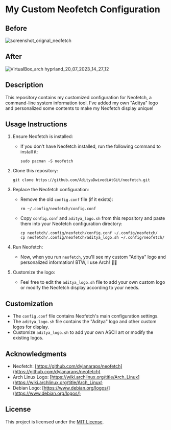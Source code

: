 # My Custom Neofetch Configuration

## Before
![screenshot_orignal_neofetch](https://github.com/AdityaDwivediAtGit/neofetch/assets/107645490/be91cd2f-b7c1-4932-998b-51589c88efd3)

## After
![VirtualBox_arch hyprland_20_07_2023_14_27_12](https://github.com/AdityaDwivediAtGit/neofetch/assets/107645490/594994fa-5d47-4c99-93f7-d1f515fd34be)


## Description

This repository contains my customized configuration for Neofetch, a command-line system information tool. I've added my own "Aditya" logo and personalized some contents to make my Neofetch display unique!

## Usage Instructions

1. Ensure Neofetch is installed:
   - If you don't have Neofetch installed, run the following command to install it:
     ```
     sudo pacman -S neofetch
     ```

2. Clone this repository:
     ```
     git clone https://github.com/AdityaDwivediAtGit/neofetch.git
     ```

3. Replace the Neofetch configuration:
   - Remove the old `config.conf` file (if it exists):
     ```
     rm ~/.config/neofetch/config.conf
     ```

   - Copy `config.conf` and `aditya_logo.sh` from this repository and paste them into your Neofetch configuration directory:
     ```
     cp neofetch/.config/neofetch/config.conf ~/.config/neofetch/
     cp neofetch/.config/neofetch/aditya_logo.sh ~/.config/neofetch/
     ```

4. Run Neofetch:
   - Now, when you run `neofetch`, you'll see my custom "Aditya" logo and personalized information! BTW, I use Arch! 🐧😎

5. Customize the logo:
   - Feel free to edit the `aditya_logo.sh` file to add your own custom logo or modify the Neofetch display according to your needs.

## Customization

- The `config.conf` file contains Neofetch's main configuration settings.
- The `aditya_logo.sh` file contains the "Aditya" logo and other custom logos for display.
- Customize `aditya_logo.sh` to add your own ASCII art or modify the existing logos.


## Acknowledgments

- Neofetch: [https://github.com/dylanaraps/neofetch](https://github.com/dylanaraps/neofetch)
- Arch Linux Logo: [https://wiki.archlinux.org/title/Arch_Linux](https://wiki.archlinux.org/title/Arch_Linux)
- Debian Logo: [https://www.debian.org/logos/](https://www.debian.org/logos/)

## License

This project is licensed under the [MIT License](LICENSE).

